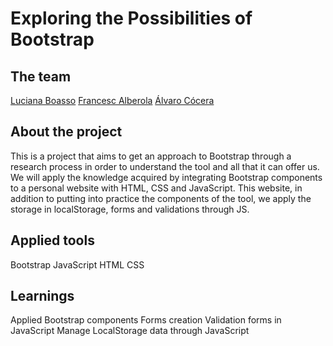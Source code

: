 # Exploring the Possibilities of Bootstrap

## The team
<a href="https://github.com/Luboasso">Luciana Boasso</a>
<a href="https://github.com/cescalberola">Francesc Alberola</a>
<a href="https://github.com/cocera">Álvaro Cócera</a>

## About the project
This is a project that aims to get an approach to Bootstrap through a research process in order to understand the tool and all that it can offer us. We will apply the knowledge acquired by integrating Bootstrap components to a personal website with HTML, CSS and JavaScript. This website, in addition to putting into practice the components of the tool, we apply the storage in localStorage, forms and validations through JS.

## Applied tools
Bootstrap
JavaScript
HTML
CSS

## Learnings
Applied Bootstrap components
Forms creation
Validation forms in JavaScript
Manage LocalStorage data through JavaScript

